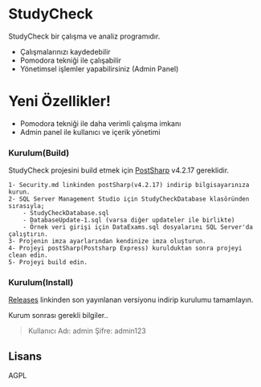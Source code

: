 # StudyCheck
StudyCheck bir çalışma ve analiz programıdır.

  - Çalışmalarınızı kaydedebilir
  - Pomodora tekniği ile çalışabilir
  - Yönetimsel işlemler yapabilirsiniz (Admin Panel)

# Yeni Özellikler!

  - Pomodora tekniği ile daha verimli çalışma imkanı
  - Admin panel ile kullanıcı ve içerik yönetimi

### Kurulum(Build)

StudyCheck projesini build etmek için [PostSharp](https://www.postsharp.net/downloads/postsharp-4.2/v4.2.17) v4.2.17 gereklidir.

```
1- Security.md linkinden postSharp(v4.2.17) indirip bilgisayarınıza kurun.
2- SQL Server Management Studio için StudyCheckDatabase klasöründen sırasıyla;
    - StudyCheckDatabase.sql
    - DatabaseUpdate-1.sql (varsa diğer updateler ile birlikte)
    - Örnek veri girişi için DataExams.sql dosyalarını SQL Server'da çalıştırın.
3- Projenin imza ayarlarından kendinize imza oluşturun.
4- Projeyi postSharp(Postsharp Express) kurulduktan sonra projeyi clean edin.
5- Projeyi build edin.
```

### Kurulum(Install)
[Releases](https://github.com/Glamoryan/StudyCheck/releases) linkinden son yayınlanan versiyonu indirip kurulumu tamamlayın.

Kurum sonrası gerekli bilgiler..
  > Kullanıcı Adı: admin
  > Şifre: admin123

Lisans
----

AGPL
